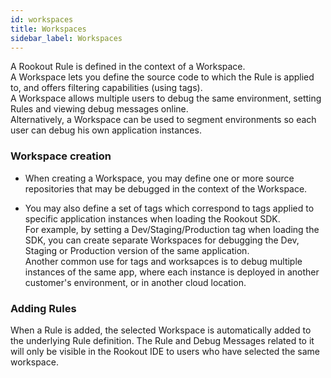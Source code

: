 ```yaml
---
id: workspaces
title: Workspaces
sidebar_label: Workspaces
---
```


A Rookout Rule is defined in the context of a Workspace.  
A Workspace lets you define the source code to which the Rule is applied to, and offers filtering capabilities (using tags).  
A Workspace allows multiple users to debug the same environment, setting Rules and viewing debug messages online.  
Alternatively, a Workspace can be used to segment environments so each user can debug his own application instances.  

### Workspace creation

- When creating a Workspace, you may define one or more source repositories that may be debugged in the context of the Workspace.

- You may also define a set of tags which correspond to tags applied to specific application instances when loading the Rookout SDK.  
For example, by setting a Dev/Staging/Production tag when loading the SDK, you can create separate Workspaces for debugging the Dev, Staging or Production version of the same application.  
Another common use for tags and worksapces is to debug multiple instances of the same app, where each instance is deployed in another customer's environment, or in another cloud location.

### Adding Rules

When a Rule is added, the selected Workspace is automatically added to the underlying Rule definition.
The Rule and Debug Messages related to it will only be visible in the Rookout IDE to users who have selected the same workspace.

